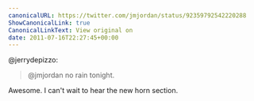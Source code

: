 ```yaml
---
canonicalURL: https://twitter.com/jmjordan/status/92359792542220288
ShowCanonicalLink: true
CanonicalLinkText: View original on
date: 2011-07-16T22:27:45+00:00
---
```

@jerrydepizzo:

> @jmjordan no rain tonight.

Awesome. I can't wait to hear the new horn section.